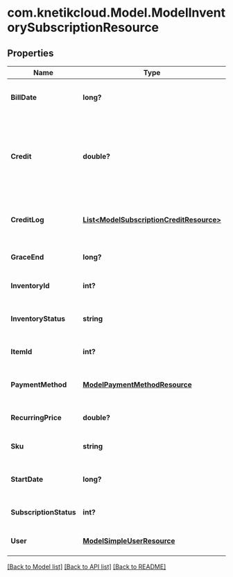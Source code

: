 # com.knetikcloud.Model.ModelInventorySubscriptionResource
## Properties

Name | Type | Description | Notes
------------ | ------------- | ------------- | -------------
**BillDate** | **long?** | The date the subscription will be billed | [optional] [default to null]
**Credit** | **double?** | A credit of money already applied to a subscription for the next bill, or a debt if negative | [optional] [default to null]
**CreditLog** | [**List&lt;ModelSubscriptionCreditResource&gt;**](ModelSubscriptionCreditResource.md) | A record of past and present credit/debt changes | [optional] [default to null]
**GraceEnd** | **long?** | The date the grace period ends | [optional] [default to null]
**InventoryId** | **int?** | The id of the inventory | [optional] [default to null]
**InventoryStatus** | **string** | The inventory status object | [optional] [default to null]
**ItemId** | **int?** | The id of the item | [optional] [default to null]
**PaymentMethod** | [**ModelPaymentMethodResource**](ModelPaymentMethodResource.md) | The payment method object | [optional] [default to null]
**RecurringPrice** | **double?** | The recurring price | [optional] [default to null]
**Sku** | **string** | The sku of the subscription | [optional] [default to null]
**StartDate** | **long?** | The date the subscription will start | [optional] [default to null]
**SubscriptionStatus** | **int?** | The status of the subscription | [optional] [default to null]
**User** | [**ModelSimpleUserResource**](ModelSimpleUserResource.md) | The user | [optional] [default to null]

[[Back to Model list]](../README.md#documentation-for-models) [[Back to API list]](../README.md#documentation-for-api-endpoints) [[Back to README]](../README.md)


